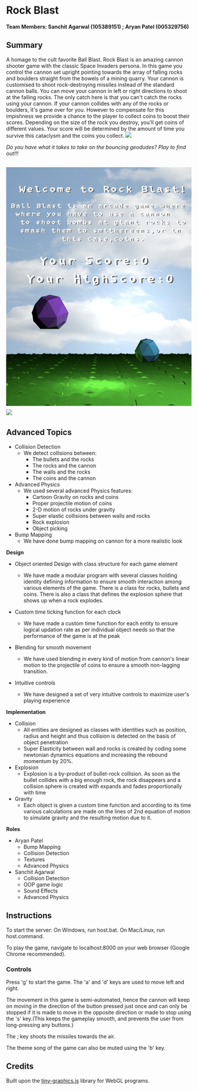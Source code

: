 
# **Rock Blast**


**Team Members: Sanchit Agarwal (105389151) ; Aryan Patel (005329756)**

## **Summary**

A homage to the cult favorite Ball Blast. Rock Blast is an amazing cannon shooter game with the classic Space Invaders persona. In this game you control the cannon set upright pointing towards the array of falling rocks and boulders straight from the bowels of a mining quarry. Your cannon is customised to shoot rock-destroying missiles instead of the standard cannon balls. You can move your cannon in left or right directions to shoot at the falling rocks. The only catch here is that you can&#39;t catch the rocks using your cannon. If your cannon collides with any of the rocks or boulders, it&#39;s game over for you. However to compensate for this impishness we provide a chance to the player to collect coins to boost their scores. Depending on the size of the rock you destroy, you&#39;ll get coins of different values. Your score will be determined by the amount of time you survive this cataclysm and the coins you collect. ![](RackMultipart20210321-4-dv0tx6_html_5193f235123bcf33.png)

_Do you have what it takes to take on the bouncing geodudes? Play to find out!!!_

## ![](assets/pic1.png) ![](assets.pic2.png)

## **Advanced Topics**

- Collision Detection
  - We detect collisions between:
    - The bullets and the rocks
    - The rocks and the cannon
    - The walls and the rocks
    - The coins and the cannon
- Advanced Physics
  - We used several advanced Physics features:
    - Cartoon Gravity on rocks and coins
    - Proper projectile motion of coins
    - 2-D motion of rocks under gravity
    - Super elastic collisions between walls and rocks
    - Rock explosion
    - Object picking
- Bump Mapping
  - We have done bump mapping on cannon for a more realistic look

**Design**

- Object oriented Design with class structure for each game element

  - We have made a modular program with several classes holding identity defining information to ensure smooth interaction among various elements of the game. There is a class for rocks, bullets and coins. There is also a class that defines the explosion sphere that shows up when a rock explodes.
- Custom time ticking function for each clock
  - We have made a custom time function for each entity to ensure logical updation rate as per individual object needs so that the performance of the game is at the peak
- Blending for smooth movement
  - We have used blending in every kind of motion from cannon&#39;s linear motion to the projectile of coins to ensure a smooth non-lagging transition.
- Intuitive controls
  - We have designed a set of very intuitive controls to maximize user&#39;s playing experience

**Implementation**

- Collision
  - All entities are designed as classes with identities such as position, radius and height and thus collision is detected on the basis of object penetration
  - Super Elasticity between wall and rocks is created by coding some newtonian dynamics equations and increasing the rebound momentum by 20%.
- Explosion
  - Explosion is a by-product of bullet-rock collision. As soon as the bullet collides with a big enough rock, the rock disappears and a collision sphere is created with expands and fades proportionally with time
- Gravity
  - Each object is given a custom time function and according to its time various calculations are made on the lines of 2nd equation of motion to simulate gravity and the resulting motion due to it.

**Roles**

- Aryan Patel
  - Bump Mapping
  - Collision Detection
  - Textures
  - Advanced Physics
- Sanchit Agarwal
  - Collision Detection
  - OOP game logic
  - Sound Effects
  - Advanced Physics

## **Instructions**

To start the server: On Windows, run host.bat. On Mac/Linux, run host.command.

To play the game, navigate to localhost:8000 on your web browser (Google Chrome recommended).

### **Controls**

Press &#39;g&#39; to start the game. The &#39;a&#39; and &#39;d&#39; keys are used to move left and right.

The movement in this game is semi-automated, hence the cannon will keep on moving in the direction of the button pressed just once and can only be stopped if it is made to move in the opposite direction or made to stop using the &#39;s&#39; key.(This keeps the gameplay smooth, and prevents the user from long-pressing any buttons.)

The ; key shoots the missiles towards the air.

The theme song of the game can also be muted using the &#39;b&#39; key.

## **Credits**

Built upon the [tiny-graphics.js](https://github.com/encyclopedia-of-code/tiny-graphics-js) library for WebGL programs.
